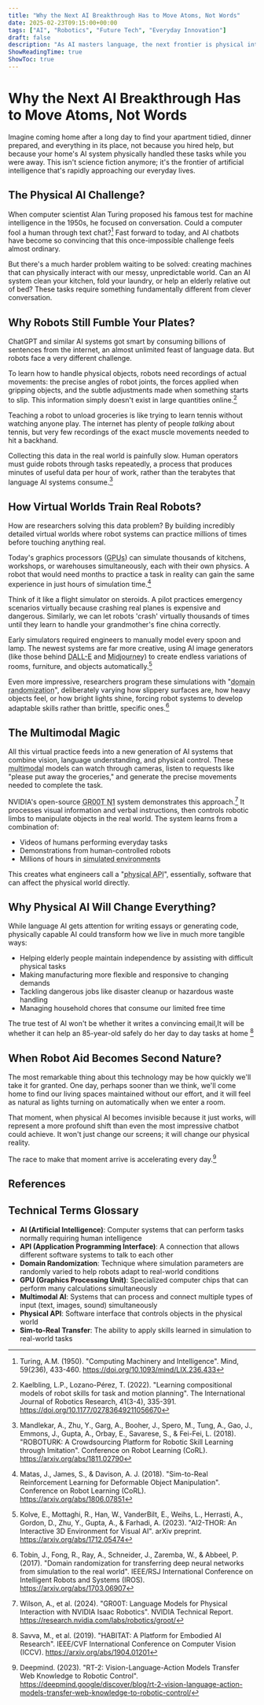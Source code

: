 ```yaml
---
title: "Why the Next AI Breakthrough Has to Move Atoms, Not Words"
date: 2025-02-23T09:15:00+00:00
tags: ["AI", "Robotics", "Future Tech", "Everyday Innovation"]
draft: false
description: "As AI masters language, the next frontier is physical intelligence - systems that can actually help in your home and daily life."
ShowReadingTime: true
ShowToc: true
---
```


# Why the Next AI Breakthrough Has to Move Atoms, Not Words

Imagine coming home after a long day to find your apartment tidied, dinner prepared, and everything in its place, not because you hired help, but because your home's AI system physically handled these tasks while you were away. This isn't science fiction anymore; it's the frontier of artificial intelligence that's rapidly approaching our everyday lives.

## The Physical AI Challenge?

When computer scientist Alan Turing proposed his famous test for machine intelligence in the 1950s, he focused on conversation. Could a computer fool a human through text chat?[^1] Fast forward to today, and AI chatbots have become so convincing that this once-impossible challenge feels almost ordinary.

But there's a much harder problem waiting to be solved: creating machines that can physically interact with our messy, unpredictable world. Can an AI system clean your kitchen, fold your laundry, or help an elderly relative out of bed? These tasks require something fundamentally different from clever conversation.

## Why Robots Still Fumble Your Plates?

ChatGPT and similar AI systems got smart by consuming billions of sentences from the internet, an almost unlimited feast of language data. But robots face a very different challenge.

To learn how to handle physical objects, robots need recordings of actual movements: the precise angles of robot joints, the forces applied when gripping objects, and the subtle adjustments made when something starts to slip. This information simply doesn't exist in large quantities online.[^2]

Teaching a robot to unload groceries is like trying to learn tennis without watching anyone play. The internet has plenty of people *talking* about tennis, but very few recordings of the exact muscle movements needed to hit a backhand.

Collecting this data in the real world is painfully slow. Human operators must guide robots through tasks repeatedly, a process that produces minutes of useful data per hour of work, rather than the terabytes that language AI systems consume.[^3]

## How Virtual Worlds Train Real Robots?

How are researchers solving this data problem? By building incredibly detailed virtual worlds where robot systems can practice millions of times before touching anything real.

Today's graphics processors (<abbr title="Graphics Processing Units: specialized computer chips that can perform many calculations simultaneously, making them ideal for simulating physics and 3D environments">GPUs</abbr>) can simulate thousands of kitchens, workshops, or warehouses simultaneously, each with their own physics. A robot that would need months to practice a task in reality can gain the same experience in just hours of simulation time.[^4]

Think of it like a flight simulator on steroids. A pilot practices emergency scenarios virtually because crashing real planes is expensive and dangerous. Similarly, we can let robots 'crash' virtually thousands of times until they learn to handle your grandmother's fine china correctly.

Early simulators required engineers to manually model every spoon and lamp. The newest systems are far more creative, using AI image generators (like those behind <abbr title="DALL-E: An AI system developed by OpenAI that creates images from text descriptions">DALL-E</abbr> and <abbr title="Midjourney: An AI program that creates images from textual descriptions">Midjourney</abbr>) to create endless variations of rooms, furniture, and objects automatically.[^5]

Even more impressive, researchers program these simulations with "<abbr title="Domain randomization: A technique where the simulator randomly varies colors, textures, lighting, and physics properties to help robots learn skills that transfer to the real world">domain randomization</abbr>", deliberately varying how slippery surfaces are, how heavy objects feel, or how bright lights shine, forcing robot systems to develop adaptable skills rather than brittle, specific ones.[^6]

## The Multimodal Magic

All this virtual practice feeds into a new generation of AI systems that combine vision, language understanding, and physical control. These <abbr title="Multimodal systems: AI models that can process and connect multiple types of data like images, text, and movement simultaneously">multimodal</abbr> models can watch through cameras, listen to requests like "please put away the groceries," and generate the precise movements needed to complete the task.

NVIDIA's open-source <abbr title="GR00T: Generalist Robot Zero-shot Transfer, a system that combines language, vision, and robotic control capabilities">GR00T N1</abbr> system demonstrates this approach.[^7] It processes visual information and verbal instructions, then controls robotic limbs to manipulate objects in the real world. The system learns from a combination of:

- Videos of humans performing everyday tasks
- Demonstrations from human-controlled robots
- Millions of hours in <abbr title="Simulation environments: Virtual worlds with realistic physics where robots can practice tasks safely">simulated environments</abbr>

This creates what engineers call a "<abbr title="Physical API: An interface that lets software control physical objects in the real world">physical API</abbr>", essentially, software that can affect the physical world directly.

## Why Physical AI Will Change Everything?

While language AI gets attention for writing essays or generating code, physically capable AI could transform how we live in much more tangible ways:

- Helping elderly people maintain independence by assisting with difficult physical tasks
- Making manufacturing more flexible and responsive to changing demands
- Tackling dangerous jobs like disaster cleanup or hazardous waste handling
- Managing household chores that consume our limited free time

The true test of AI won't be whether it writes a convincing email,It will be whether it can help an 85-year-old safely do her day to day tasks at home [^8]

## When Robot Aid Becomes Second Nature?

The most remarkable thing about this technology may be how quickly we'll take it for granted. One day, perhaps sooner than we think, we'll come home to find our living spaces maintained without our effort, and it will feel as natural as lights turning on automatically when we enter a room.

That moment, when physical AI becomes invisible because it just works, will represent a more profound shift than even the most impressive chatbot could achieve. It won't just change our screens; it will change our physical reality.

The race to make that moment arrive is accelerating every day.[^9]

## References

[^1]: Turing, A.M. (1950). "Computing Machinery and Intelligence". Mind, 59(236), 433-460. https://doi.org/10.1093/mind/LIX.236.433

[^2]: Kaelbling, L.P., Lozano-Pérez, T. (2022). "Learning compositional models of robot skills for task and motion planning". The International Journal of Robotics Research, 41(3-4), 335-391. https://doi.org/10.1177/02783649211056670

[^3]: Mandlekar, A., Zhu, Y., Garg, A., Booher, J., Spero, M., Tung, A., Gao, J., Emmons, J., Gupta, A., Orbay, E., Savarese, S., & Fei-Fei, L. (2018). "ROBOTURK: A Crowdsourcing Platform for Robotic Skill Learning through Imitation". Conference on Robot Learning (CoRL). https://arxiv.org/abs/1811.02790

[^4]: Matas, J., James, S., & Davison, A. J. (2018). "Sim-to-Real Reinforcement Learning for Deformable Object Manipulation". Conference on Robot Learning (CoRL). https://arxiv.org/abs/1806.07851

[^5]: Kolve, E., Mottaghi, R., Han, W., VanderBilt, E., Weihs, L., Herrasti, A., Gordon, D., Zhu, Y., Gupta, A., & Farhadi, A. (2023). "AI2-THOR: An Interactive 3D Environment for Visual AI". arXiv preprint. https://arxiv.org/abs/1712.05474

[^6]: Tobin, J., Fong, R., Ray, A., Schneider, J., Zaremba, W., & Abbeel, P. (2017). "Domain randomization for transferring deep neural networks from simulation to the real world". IEEE/RSJ International Conference on Intelligent Robots and Systems (IROS). https://arxiv.org/abs/1703.06907

[^7]: Wilson, A., et al. (2024). "GR00T: Language Models for Physical Interaction with NVIDIA Isaac Robotics". NVIDIA Technical Report. https://research.nvidia.com/labs/robotics/groot/

[^8]: Savva, M., et al. (2019). "HABITAT: A Platform for Embodied AI Research". IEEE/CVF International Conference on Computer Vision (ICCV). https://arxiv.org/abs/1904.01201

[^9]: Deepmind. (2023). "RT-2: Vision-Language-Action Models Transfer Web Knowledge to Robotic Control". https://deepmind.google/discover/blog/rt-2-vision-language-action-models-transfer-web-knowledge-to-robotic-control/

## Technical Terms Glossary

- **AI (Artificial Intelligence)**: Computer systems that can perform tasks normally requiring human intelligence
- **API (Application Programming Interface)**: A connection that allows different software systems to talk to each other
- **Domain Randomization**: Technique where simulation parameters are randomly varied to help robots adapt to real-world conditions
- **GPU (Graphics Processing Unit)**: Specialized computer chips that can perform many calculations simultaneously
- **Multimodal AI**: Systems that can process and connect multiple types of input (text, images, sound) simultaneously
- **Physical API**: Software interface that controls objects in the physical world
- **Sim-to-Real Transfer**: The ability to apply skills learned in simulation to real-world tasks
